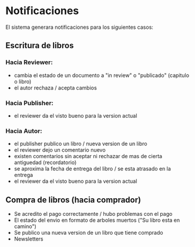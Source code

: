 # Notificaciones
El sistema generara notificaciones para los siguientes casos:

## Escritura de libros
### Hacia Reviewer:
- cambia el estado de un documento a "in review" o "publicado" (capitulo o libro)
- el autor rechaza / acepta cambios

### Hacia Publisher: 
- el reviewer da el visto bueno para la version actual

### Hacia Autor: 
- el publisher publico un libro / nueva version de un libro
- el reviewer dejo un comentario nuevo
- existen comentarios sin aceptar ni rechazar de mas de cierta antiguedad (recordatorio)
- se aproxima la fecha de entrega del libro / se esta atrasado en la entrega 
- el reviewer da el visto bueno para la version actual

## Compra de libros (hacia comprador)
- Se acredito el pago correctamente / hubo problemas con el pago
- El estado del envio en formato de arboles muertos ("Su libro esta en camino")
- Se publico una nueva version de un libro que tiene comprado 
- Newsletters

